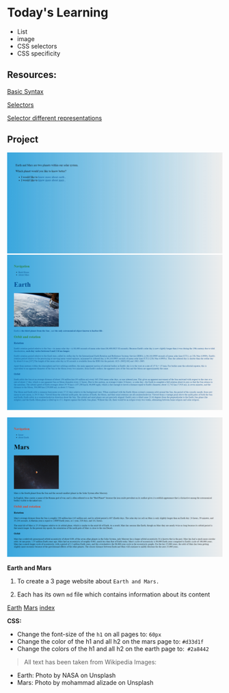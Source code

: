 # Today's Learning

- List
- image
- CSS selectors
- CSS specificity

## Resources:

[Basic Syntax](https://developer.mozilla.org/en-US/docs/Web/CSS/Reference)

[Selectors](https://developer.mozilla.org/en-US/docs/Web/CSS/Reference#selectors)

[Selector different representations](https://www.w3.org/TR/selectors/#overview)

## Project

![](./project/main_solar.png)
![](./project/earth.png)

![](./project/mars.png)

**Earth and Mars**

1. To create a 3 page website about `Earth and Mars.`

2. Each has its own `md` file which contains information about its content

[Earth](./earth.md)
[Mars](./mars.md)
[index](./index.md)

**CSS:**

- Change the font-size of the `h1` on all pages to: `60px`
- Change the color of the h1 and all h2 on the mars page to: `#d33d1f`
- Change the colors of the h1 and all h2 on the earth page to:` #2a8442`

> All text has been taken from Wikipedia
> Images:

- Earth: Photo by NASA on Unsplash
- Mars: Photo by mohammad alizade on Unsplash
